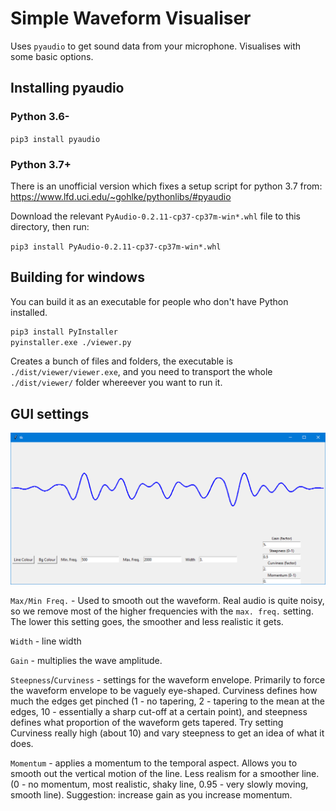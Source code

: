 # Simple Waveform Visualiser

Uses `pyaudio` to get sound data from your microphone. Visualises with some basic options.

## Installing pyaudio

### Python 3.6-

`pip3 install pyaudio`

### Python 3.7+

There is an unofficial version which fixes a setup script for python 3.7 from: https://www.lfd.uci.edu/~gohlke/pythonlibs/#pyaudio

Download the relevant `PyAudio‑0.2.11‑cp37‑cp37m‑win*.whl` file to this directory, then run:

`pip3 install PyAudio-0.2.11-cp37-cp37m-win*.whl`

## Building for windows

You can build it as an executable for people who don't have Python installed.

```bash
pip3 install PyInstaller
pyinstaller.exe ./viewer.py
```

Creates a bunch of files and folders, the executable is `./dist/viewer/viewer.exe`, and you need to transport the whole `./dist/viewer/` folder whereever you want to run it.

## GUI settings

![example of what it looks like](./example.png)

`Max/Min Freq.` - Used to smooth out the waveform. Real audio is quite noisy, so we remove most of the higher frequencies with the `max. freq.` setting. The lower this setting goes, the smoother and less realistic it gets.

`Width` - line width

`Gain` - multiplies the wave amplitude.

`Steepness`/`Curviness` - settings for the waveform envelope. Primarily to force the waveform envelope to be vaguely eye-shaped. Curviness defines how much the edges get pinched (1 - no tapering, 2 - tapering to the mean at the edges, 10 - essentially a sharp cut-off at a certain point), and steepness defines what proportion of the waveform gets tapered. Try setting Curviness really high (about 10) and vary steepness to get an idea of what it does.

`Momentum` - applies a momentum to the temporal aspect. Allows you to smooth out the vertical motion of the line. Less realism for a smoother line. (0 - no momentum, most realistic, shaky line, 0.95 - very slowly moving, smooth line). Suggestion: increase gain as you increase momentum.
